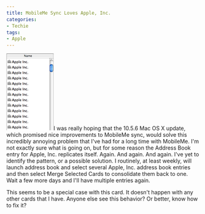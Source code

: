 ```yaml
---
title: MobileMe Sync Loves Apple, Inc.
categories:
- Techie
tags:
- Apple
---
```


![apple-mess-address-book-mobileme.png](/assets/posts/2009/apple-mess-address-book-mobileme.png)I was really hoping that the 10.5.6 Mac OS X update, which promised nice improvements to MobileMe sync, would solve this incredibly annoying problem that I've had for a long time with MobileMe. I'm not exactly sure what is going on, but for some reason the Address Book entry for Apple, Inc. replicates itself. Again. And again. And again.
I've yet to identify the pattern, or a possible solution. I routinely, at least weekly, will launch address book and select several Apple, Inc. address book entries and then select Merge Selected Cards to consolidate them back to one. Wait a few more days and I'll have multiple entries again.

This seems to be a special case with this card. It doesn't happen with any other cards that I have. Anyone else see this behavior? Or better, know how to fix it?
  


